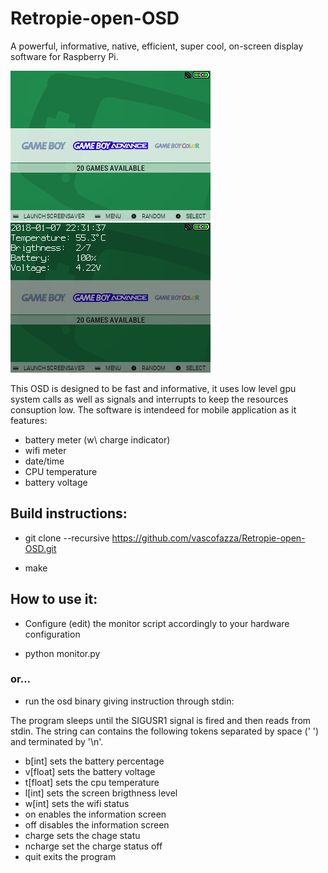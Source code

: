 # Retropie-open-OSD
A powerful, informative, native, efficient, super cool, on-screen display software for Raspberry Pi.

![demo](/images/test1.png)
![demo2](/images/test.png)

This OSD is designed to be fast and informative, it uses low level gpu system calls as well as signals and interrupts to keep the resources consuption low.
The software is intendeed for mobile application as it features:

* battery meter (w\ charge indicator)
* wifi meter
* date/time
* CPU temperature
* battery voltage

## Build instructions:

* git clone --recursive https://github.com/vascofazza/Retropie-open-OSD.git

* make

## How to use it:

* Configure (edit) the monitor script accordingly to your hardware configuration

* python monitor.py

### or...

* run the osd binary giving instruction through stdin:

The program sleeps until the SIGUSR1 signal is fired and then reads from stdin. The string can contains the following tokens separated by space (' ') and terminated by '\n'.

* b[int] sets the battery percentage
* v[float] sets the battery voltage
* t[float] sets the cpu temperature
* l[int] sets the screen brigthness level
* w[int] sets the wifi status
* on enables the information screen
* off disables the information screen
* charge sets the chage statu
* ncharge set the charge status off
* quit exits the program

